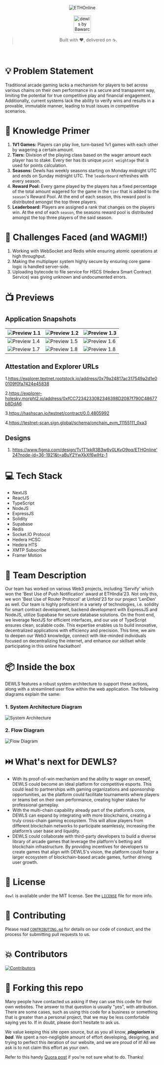<div align="center">
  <img alt="ETHOnline" src="./repo-assets/eth-online.png"  />
</div>
<br>
<div align="center">
  <img alt="dewls by Bawarchis" src="./repo-assets/dewls.png" height="56" />
</div>

</p>
<blockquote align="center"> 
  Built with ❤️, delivered on ☕</a>.
</blockquote>

<br>

# 💡 **Problem Statement**

Traditional arcade gaming lacks a mechanism for players to bet across various chains on their own performance in a secure and transparent way, limiting the potential for true competitive play and financial engagement. Additionally, current systems lack the ability to verify wins and results in a provable, immutable manner, leading to trust issues in competitive scenarios.

# 🧠 **Knowledge Primer**

1. **1V1 Games:** Players can play live, turn-based 1v1 games with each other by wagering a certain amount.
2. **Tiers:** Division of the playing class based on the wager amount each player has to stake. Every tier has its unique `point weightage` that is used for points calculation.
3. **Seasons:** Dewls has weekly seasons starting on Monday midnight UTC and ends on Sunday midnight UTC. The `leaderboard` refreshes with every season.
4. **Reward Pool:** Every game played by the players has a fixed percentage of the total amount wagered for the game in the `tier` that is added to the `season`'s Reward Pool. At the end of each season, this reward pool is distributed amongst the top three players.
5. **Leaderboard:** Players are assigned a rank that changes on the players win. At the end of each `season`, the seasons reward pool is distributed amongst the top three players of the said season.

# 💪 Challenges Faced (and WAGMI!)

1. Working with WebSocket and Redis while ensuring atomic operations at high throughput.
2. Making the multiplayer system highly secure by ensuring core game logic is handled server-side.
3. Uploading bytecode to file service for HSCS (Hedera Smart Contract Service) was giving unknown and undocumented errors.

# 📺 **Previews**

## Application Snapshots

| ![Preview 1.1](./repo-assets/previews/1.png) | ![Preview 1.2](./repo-assets/previews/2.png) | ![Preview 1.3](./repo-assets/previews/3.png) |
| -------------------------------------------- | -------------------------------------------- | -------------------------------------------- |
| ![Preview 1.4](./repo-assets/previews/4.png) | ![Preview 1.5](./repo-assets/previews/5.png) | ![Preview 1.6](./repo-assets/previews/6.png) |
| ![Preview 1.7](./repo-assets/previews/7.png) | ![Preview 1.8](./repo-assets/previews/8.png) | ![Preview 1.8](./repo-assets/previews/9.png) |

## Attestation and Explorer URLs

1.https://explorer.testnet.rootstock.io/address/0x79a24817ac317549a2d1e00109f0fa7424e45838

2.https://explorer-holesky.morphl2.io/address/0xfCC7234233082346398D2087f790C48677b8DdA6

3.https://hashscan.io/testnet/contract/0.0.4805992

4.https://testnet-scan.sign.global/schema/onchain_evm_11155111_0xa3

## Designs

1. https://www.figma.com/design/Tv1T1xkR3B3w6v0LKvO9pq/ETHOnline'24?node-id=36-1921&t=aBuY2YwXkXf6wIHz-1

# 💻 **Tech Stack**

- NextJS
- ReactJS
- TypeScript
- NodeJS
- ExpressJS
- Solidity
- Supabase
- Redis
- Socket.IO Protocol
- Hedera HCSC
- Hedera HTS
- XMTP Subscribe
- Framer Motion

# :construction_worker: **Team Description**
Our team has worked on various Web3 projects, including 'Servify' which won the 'Best Use of Push Notification' award at ETHIndia'23. 
Not only this, we won 'Best Use of Router Protocol' at Unfold'23 for our project 'LenDen' as well. Our team is highly proficient in a variety of technologies, i.e. solidity for smart contract development, backend development with ExpressJS and NodeJS, utilize Supabase for secure database solutions. On the front end, we leverage NextJS for efficient interfaces, and our use of TypeScript ensures clean, scalable code. This expertise enables us to build innovative, decentralized applications with efficiency and precision. This time, we aim to deepen our Web3 knowledge, connect with like-minded individuals focused on decentralizing the internet, and enhance our skillset while participating in this online hackathon!
# 📦 **Inside the box**

DEWLS features a robust system architecture to support these actions, along with a streamlined user flow within the web application. The following diagrams explain the same:

### 1. **System Architecture Diagram**

![System Architecture](./repo-assets/Architecture.jpeg)

### 2. **Flow Diagram**

![Flow Diagram](./repo-assets/flow-final.jpeg)

# ⏭️ **What's next for DEWLS?**

- With its proof-of-win mechanism and the ability to wager on oneself, DEWLS could become an ideal platform for competitive esports. This could lead to partnerships with gaming organizations and sponsorship opportunities, as the platform could facilitate tournaments where players or teams bet on their own performance, creating higher stakes for professional gameplay.
- With the multi-chain capability already part of the platform’s core, DEWLS can expand by integrating with more blockchains, creating a truly cross-chain gaming ecosystem. This will allow players from different blockchain networks to participate seamlessly, increasing the platform’s user base and liquidity.
- DEWLS could collaborate with third-party developers to build a diverse library of arcade games that leverage the platform's betting and blockchain infrastructure. By providing incentives for developers to create games that align with DEWLS's vision, the platform could foster a larger ecosystem of blockchain-based arcade games, further driving user growth.

# 📜 **License**

`dewl` is available under the MIT license. See the [`LICENSE`](./LICENSE) file for more info.

# 🤝 **Contributing**

Please read [`CONTRIBUTING.md`](./CONTRIBUTING.md) for details on our code of conduct, and the process for submitting pull requests to us.

# 💥 **Contributors**

<a href="https://github.comSneakySensei/dewls/graphs/contributors">
<img src="https://contrib.rocks/image?repo=SneakySensei/dewls" alt="Contributors">
</a>

# 🚨 **Forking this repo**

Many people have contacted us asking if they can use this code for their own websites. The answer to that question is usually "yes", with attribution. There are some cases, such as using this code for a business or something that is greater than a personal project, that we may be less comfortable saying yes to. If in doubt, please don't hesitate to ask us.

We value keeping this site open source, but as you all know, _**plagiarism is bad**_. We spent a non-negligible amount of effort developing, designing, and trying to perfect this iteration of our website, and we are proud of it! All we ask is to not claim this effort as your own.

Refer to this handy [Quora post](https://www.quora.com/Is-it-bad-to-copy-other-peoples-code) if you're not sure what to do. Thanks!
